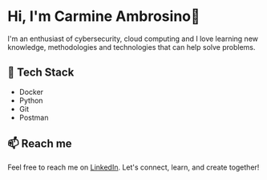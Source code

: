 # Hi, I'm Carmine Ambrosino👋
I'm an enthusiast of cybersecurity, cloud computing and I love learning new knowledge, methodologies and technologies that can help solve problems.

## 🚀 Tech Stack
- Docker
- Python
- Git
- Postman
## 📫 Reach me
Feel free to reach me on [LinkedIn](https://www.linkedin.com//in/carmine-ambrosino).
Let's connect, learn, and create together!
